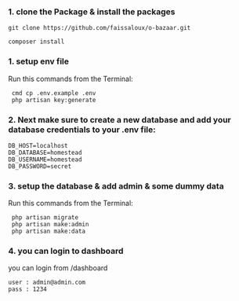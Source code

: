 

### 1. clone the Package & install the packages

```
git clone https://github.com/faissaloux/o-bazaar.git
```
```
composer install
```

### 1. setup env file
   
   Run this commands from the Terminal:

	 cmd cp .env.example .env
	 php artisan key:generate


### 2. Next make sure to create a new database and add your database credentials to your .env file:

```
DB_HOST=localhost
DB_DATABASE=homestead
DB_USERNAME=homestead
DB_PASSWORD=secret
```


### 3. setup the database & add admin & some dummy data

Run this commands from the Terminal:

	 php artisan migrate
	 php artisan make:admin
	 php artisan make:data

 
### 4. you can login to dashboard  
	
you can login from  /dashboard
 
	user : admin@admin.com
	pass : 1234


